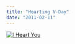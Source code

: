 ```yaml
---
title: "Hearting V-Day"
date: "2011-02-11"
---
```


[![](http://nickfoden.files.wordpress.com/2011/02/i-heart-you.jpg "I Heart You")](http://nickfoden.files.wordpress.com/2011/02/i-heart-you.jpg)
